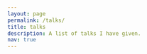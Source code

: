 ```yaml
---
layout: page
permalink: /talks/
title: talks
description: A list of talks I have given.
nav: true
---
```

